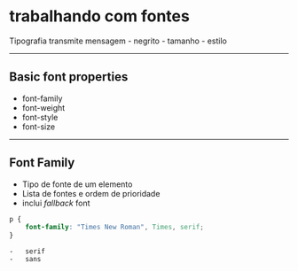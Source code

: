 # trabalhando com fontes 

Tipografia transmite mensagem
    - negrito
    - tamanho
    - estilo

----------------------------------------------------------------------------------------------

## Basic font properties

* font-family
* font-weight
* font-style
* font-size


----------------------------------------------------------------------------------------------

## Font Family 

* Tipo de fonte de um elemento
* Lista de fontes e ordem de prioridade
* inclui *fallback* font

```css
p {
    font-family: "Times New Roman", Times, serif;
}
```
    -   serif
    -   sans

